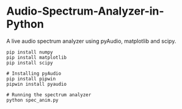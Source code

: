 # Audio-Spectrum-Analyzer-in-Python
A live audio spectrum analyzer using pyAudio, matplotlib and scipy.  

```
pip install numpy
pip install matplotlib
pip install scipy

# Installing pyAudio
pip install pipwin
pipwin install pyaudio

# Running the spectrum analyzer
python spec_anim.py
```

